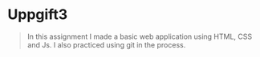 # Uppgift3


>In this assignment I made a basic web application using HTML, CSS and Js.
>I also practiced using git in the process. 
